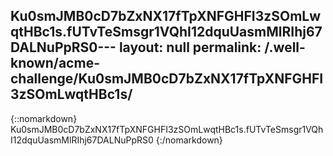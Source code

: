 Ku0smJMB0cD7bZxNX17fTpXNFGHFI3zSOmLwqtHBc1s.fUTvTeSmsgr1VQhI12dquUasmMlRIhj67DALNuPpRS0---
layout: null
permalink: /.well-known/acme-challenge/Ku0smJMB0cD7bZxNX17fTpXNFGHFI3zSOmLwqtHBc1s/
---
{::nomarkdown}
Ku0smJMB0cD7bZxNX17fTpXNFGHFI3zSOmLwqtHBc1s.fUTvTeSmsgr1VQhI12dquUasmMlRIhj67DALNuPpRS0
{:/nomarkdown}
